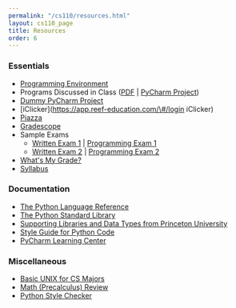 ```yaml
---
permalink: "/cs110/resources.html"
layout: cs110_page
title: Resources
order: 6
---
```


### Essentials

- [Programming Environment](https://www.cs.umb.edu/~siyer/teaching/cs110/ipp_programming_environment_setup.pdf)
- Programs Discussed in Class ([PDF](https://www.cs.umb.edu/~siyer/teaching/ipp.pdf) \| [PyCharm Project](https://www.cs.umb.edu/~siyer/teaching/ipp.zip))
- [Dummy PyCharm Project](https://www.cs.umb.edu/~siyer/teaching/cs110/dummy_project.zip)
- [iClicker](https://app.reef-education.com/\#/login iClicker)
- [Piazza](https://piazza.com/umb/spring2023/cs110/home)
- [Gradescope](https://gradescope.com/)
- Sample Exams
  - [Written Exam 1](https://www.cs.umb.edu/~siyer/teaching/cs110/cs110_sample_written_exam1.pdf) \| [Programming Exam 1](https://www.cs.umb.edu/~siyer/teaching/cs110/cs110_sample_programming_exam1.pdf)
  - [Written Exam 2](https://www.cs.umb.edu/~siyer/teaching/cs110/cs110_sample_written_exam2.pdf) \| [Programming Exam 2](https://www.cs.umb.edu/~siyer/teaching/cs110/cs110_sample_programming_exam2.pdf)
- [What's My Grade?](https://www.cs.umb.edu/~siyer/teaching/cs110_grade.html)
- [Syllabus](https://www.cs.umb.edu/~siyer/teaching/cs110/cs110_syllabus.pdf)

### Documentation

- [The Python Language Reference](https://docs.python.org/3/reference/index.html)
- [The Python Standard Library](https://docs.python.org/3/library/index.html)
- [Supporting Libraries and Data Types from Princeton University](https://www.cs.umb.edu/~siyer/teaching/stdlib-python.pdf)
- [Style Guide for Python Code](https://peps.python.org/pep-0008/)
- [PyCharm Learning Center](https://www.jetbrains.com/pycharm/learning-center/)

### Miscellaneous

- [Basic UNIX for CS Majors](http://www.cs.umb.edu/~ghoffman/linux/unix_cs_students.html)
- [Math (Precalculus) Review](https://www.khanacademy.org/math/precalculus)
- [Python Style Checker](https://www.pythonchecker.com/)
